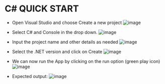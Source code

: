 # C# QUICK START

- Open Visual Studio and choose Create a new project
![image](https://github.com/gkgaurav31/getting-started-c-/assets/9574170/6e7236fb-b561-4429-b27e-4e79e2b26d35)

- Select C# and Console in the drop down.
![image](https://github.com/gkgaurav31/getting-started-c-/assets/9574170/2e75e036-dc42-40d8-b0e1-a8ccadfe7a3c)

- Input the project name and other details as needed
![image](https://github.com/gkgaurav31/getting-started-c-/assets/9574170/c30d2ad7-0d19-4050-b148-bee3d31f33fc)

- Select the .NET version and click on Create
![image](https://github.com/gkgaurav31/getting-started-c-/assets/9574170/0b700aa2-d722-4f3e-9bfc-6ddd88129040)

- We can now run the App by clicking on the run option (green play icon)
![image](https://github.com/gkgaurav31/getting-started-c-/assets/9574170/c37bc540-8ca1-4a09-8e79-afc2cd7acfec)

- Expected output:
![image](https://github.com/gkgaurav31/getting-started-c-/assets/9574170/1df8df77-7f4f-45be-b796-5d466e4059d0)
